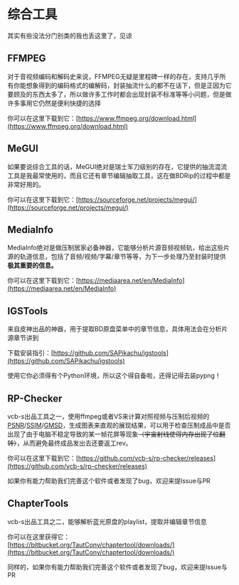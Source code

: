 # 综合工具

其实有些没法分门别类的我也丢这里了，见谅

## FFMPEG

对于音视频编码和解码史来说，FFMPEG无疑是里程碑一样的存在，支持几乎所有你能想象得到的编码格式的编解码，封装抽流什么的都不在话下，但是正因为它要顾及的东西太多了，所以做许多工作时都会出现封装不标准等等小问题，但是做许多事用它仍然是便利快捷的选择

你可以在这里下载到它：[https://www.ffmpeg.org/download.html](https://www.ffmpeg.org/download.html)

## MeGUI

如果要说综合工具的话，MeGUI绝对是瑞士军刀级别的存在，它提供的抽流混流工具是我最常使用的，而且它还有章节编辑抽取工具，这在做BDRip的过程中都是非常好用的。

你可以在这里下载到它：[https://sourceforge.net/projects/megui/](https://sourceforge.net/projects/megui/)

## MediaInfo

MediaInfo绝对是做压制居家必备神器，它能够分析片源音频视频轨，给出这些片源的轨道信息，包括了音频/视频/字幕/章节等等，为下一步处理乃至封装时提供**极其重要的信息。**

你可以在这里下载到它：[https://mediaarea.net/en/MediaInfo](https://mediaarea.net/en/MediaInfo)

## IGSTools

来自皮神出品的神器，用于提取BD原盘菜单中的章节信息，具体用法会在分析片源章节讲到

下载安装指引：[https://github.com/SAPikachu/igstools](https://github.com/SAPikachu/igstools)

使用它你必须得有个Python环境，所以这个得自备啦，还得记得去装pypng！

## RP-Checker

vcb-s出品工具之一，使用ffmpeg或者VS来计算对照视频与压制后视频的[PSNR](https://en.wikipedia.org/wiki/Peak_signal-to-noise_ratio)/[SSIM](https://en.wikipedia.org/wiki/Structural_similarity)/[GMSD](https://www4.comp.polyu.edu.hk/~cslzhang/IQA/GMSD/GMSD.htm)，生成图表来直观的展现结果，可以用于检查压制成品中是否出现了由于电脑不稳定导致的某一帧花屏等现象~~（宇宙射线使得内存出现了位翻转）~~，从而避免最终成品发出去还要返工rev。

你可以在这里下载到它：[https://github.com/vcb-s/rp-checker/releases](https://github.com/vcb-s/rp-checker/releases)

如果你有能力帮助我们完善这个软件或者发现了bug，欢迎来提Issue与PR

## ChapterTools

vcb-s出品工具之二，能够解析蓝光原盘的playlist，提取并编辑章节信息

你可以在这里获得它：[https://bitbucket.org/TautCony/chaptertool/downloads/](https://bitbucket.org/TautCony/chaptertool/downloads/)

同样的，如果你有能力帮助我们完善这个软件或者发现了bug，欢迎来提Issue与PR


